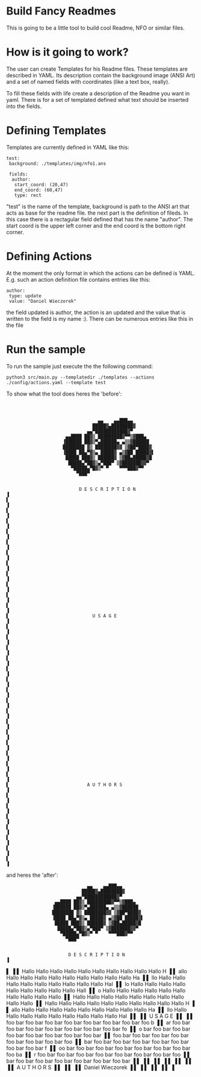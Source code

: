 # Build Fancy Readmes

This is going to be a little tool to build cool Readme, NFO or similar files. 

# How is it going to work?

The user can create Templates for his Readme files. These templates are described in YAML.
Its description contain the background image (ANSI Art) and a set of named fields with coordinates (like a text box, really).

To fill these fields with life create a description of the Readme you want in yaml. There is for a set of templated defined what text should be inserted into the fields.

# Defining Templates

Templates are currently defined in YAML like this:
```
test:
 background: ./templates/img/nfo1.ans

 fields:
  author:
   start_coord: (20,47)
   end_coord: (60,47)
   type: rect
```
"test" is the name of the template, background is path to the ANSI art that acts as base for the readme file.
the next part is the definition of fileds. In this case there is a rectagular field defined that has the name "author". The start coord is the upper left corner and the end coord is the bottom right corner.

# Defining Actions

At the moment the only format in which the actions can be defined is YAML. E.g. such an action definition file contains entries like this:
```
author:
 type: update
 value: "Daniel Wieczorek"
```

the field updated is author, the action is an updated and the value that is written to the field is my name :). There can be numerous entries like this in the file

# Run the sample
To run the sample just execute the the following command:
```
python3 src/main.py --templatedir ./templates --actions ./config/actions.yaml --template test
```

To show what the tool does heres the 'before':
```



                                  ▄▄    ▄▄███▄▄
                                █████▓▄████████▓
                              ▄▄▀████████████▓▀
                      ▄▄████ ██▓▒ █████████▓▀▀▒▓███▄
                     ▐██████ ██▓▒▀▄██████▄ ▄▒▒▓██████
                     ████████ ▓▒ ████████▓▓ ▒▓██▀████▓
                     ▐████ ██▄▀▓▒▄ █████▓ ▄▒▓██ █████▓▌
                      █████ ███▓▒ ██████▓ ▒▓██▄█████▓█
                       █████▄▀██▓▒▄▀███▀ ▒▓███████▓▓▀
                        ▀█████▄▀█▓▒▀ ▀    ▀▀▀███▓▀▀
                          ▀███▀


                           D E S C R I P T I O N                               ▐
▌                                                                              ▐
▌                                                                              ▐
▌                                                                              ▐
▌                                                                              ▐
▌                                                                              ▐
▌                                                                              ▐
▌                                                                              ▐
▌                                                                              ▐
▌                                                                              ▐
▌                                                                              ▐
▌                                                                              ▐
▌                               U S A G E                                      ▐
▌                                                                              ▐
▌                                                                              ▐
▌                                                                              ▐
▌                                                                              ▐
▌                                                                              ▐
▌                                                                              ▐
▌                                                                              ▐
▌                                                                              ▐
▌                                                                              ▐
▌                                                                              ▐
▌                                                                              ▐
▌                                                                              ▐
▌                                                                              ▐
▌                                                                              ▐
▌                                                                              ▐
▌                             A U T H O R S                                    ▐
▌                                                                              ▐
▌                                                                              ▐
▌                                                                              ▐
▌                                                                              ▐
▌                                                                              ▐
▌                                                                              ▐
▌                                                                              ▐
```
and heres the 'after':




                                  ▄▄    ▄▄███▄▄
                                █████▓▄████████▓
                              ▄▄▀████████████▓▀
                      ▄▄████ ██▓▒ █████████▓▀▀▒▓███▄
                     ▐██████ ██▓▒▀▄██████▄ ▄▒▒▓██████
                     ████████ ▓▒ ████████▓▓ ▒▓██▀████▓
                     ▐████ ██▄▀▓▒▄ █████▓ ▄▒▓██ █████▓▌
                      █████ ███▓▒ ██████▓ ▒▓██▄█████▓█
                       █████▄▀██▓▒▄▀███▀ ▒▓███████▓▓▀
                        ▀█████▄▀█▓▒▀ ▀    ▀▀▀███▓▀▀
                          ▀███▀


                           D E S C R I P T I O N                               ▐
▌                                                                              ▐
▌         Hallo Hallo Hallo Hallo Hallo Hallo Hallo Hallo Hallo Hallo H        ▐
▌         allo Hallo Hallo Hallo Hallo Hallo Hallo Hallo Hallo Hallo Ha        ▐
▌         llo Hallo Hallo Hallo Hallo Hallo Hallo Hallo Hallo Hallo Hal        ▐
▌         lo Hallo Hallo Hallo Hallo Hallo Hallo Hallo Hallo Hallo Hall        ▐
▌         o Hallo Hallo Hallo Hallo Hallo Hallo Hallo Hallo Hallo Hallo        ▐
▌          Hallo Hallo Hallo Hallo Hallo Hallo Hallo Hallo Hallo Hallo         ▐
▌         Hallo Hallo Hallo Hallo Hallo Hallo Hallo Hallo Hallo Hallo H        ▐
▌         allo Hallo Hallo Hallo Hallo Hallo Hallo Hallo Hallo Hallo Ha        ▐
▌         llo Hallo Hallo Hallo Hallo Hallo Hallo Hallo Hallo Hallo Hal        ▐
▌                                                                              ▐
▌                               U S A G E                                      ▐
▌                                                                              ▐
▌         foo bar foo bar foo bar foo bar foo bar foo bar foo bar foo b        ▐
▌         ar foo bar foo bar foo bar foo bar foo bar foo bar foo bar fo        ▐
▌         o bar foo bar foo bar foo bar foo bar foo bar foo bar foo bar        ▐
▌          foo bar foo bar foo bar foo bar foo bar foo bar foo bar foo         ▐
▌         bar foo bar foo bar foo bar foo bar foo bar foo bar foo bar f        ▐
▌         oo bar foo bar foo bar foo bar foo bar foo bar foo bar foo ba        ▐
▌         r foo bar foo bar foo bar foo bar foo bar foo bar foo bar foo        ▐
▌          bar foo bar foo bar foo bar foo bar foo bar foo bar                 ▐
▌                                                                              ▐
▌                                                                              ▐
▌                                                                              ▐
▌                                                                              ▐
▌                                                                              ▐
▌                                                                              ▐
▌                             A U T H O R S                                    ▐
▌                                                                              ▐
▌                                                                              ▐
▌                   Daniel Wieczorek                                           ▐
▌                                                                              ▐
▌                                                                              ▐
▌                                                                              ▐
▌                                                                              ▐
